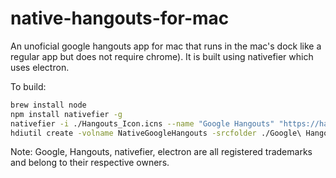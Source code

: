 # native-hangouts-for-mac

An unoficial google hangouts app for mac that runs in the mac's dock like a regular app but does not require chrome).
It is built using nativefier which uses electron.

To build:
```bash
brew install node
npm install nativefier -g
nativefier -i ./Hangouts_Icon.icns --name "Google Hangouts" "https://hangouts.google.com" -p osx
hdiutil create -volname NativeGoogleHangouts -srcfolder ./Google\ Hangouts-darwin-x64 -ov -format UDZO nativegooglehangouts.dmg
```

Note: Google, Hangouts, nativefier, electron are all registered trademarks and belong to their respective owners.
